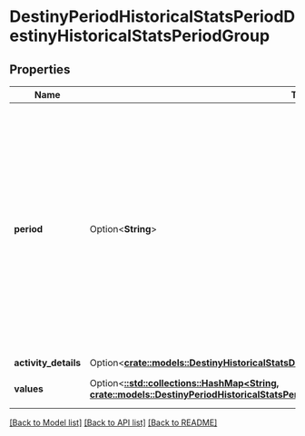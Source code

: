 # DestinyPeriodHistoricalStatsPeriodDestinyHistoricalStatsPeriodGroup

## Properties

Name | Type | Description | Notes
------------ | ------------- | ------------- | -------------
**period** | Option<**String**> | Period for the group. If the stat periodType is day, then this will have a specific day. If the type is monthly, then this value will be the first day of the applicable month. This value is not set when the periodType is 'all time'. | [optional]
**activity_details** | Option<[**crate::models::DestinyHistoricalStatsDestinyHistoricalStatsPeriodGroupActivityDetails**](Destiny_HistoricalStats_DestinyHistoricalStatsPeriodGroup_activityDetails.md)> |  | [optional]
**values** | Option<[**::std::collections::HashMap<String, crate::models::DestinyPeriodHistoricalStatsPeriodDestinyHistoricalStatsValue>**](Destiny.HistoricalStats.DestinyHistoricalStatsValue.md)> | Collection of stats for the period. | [optional]

[[Back to Model list]](../README.md#documentation-for-models) [[Back to API list]](../README.md#documentation-for-api-endpoints) [[Back to README]](../README.md)


